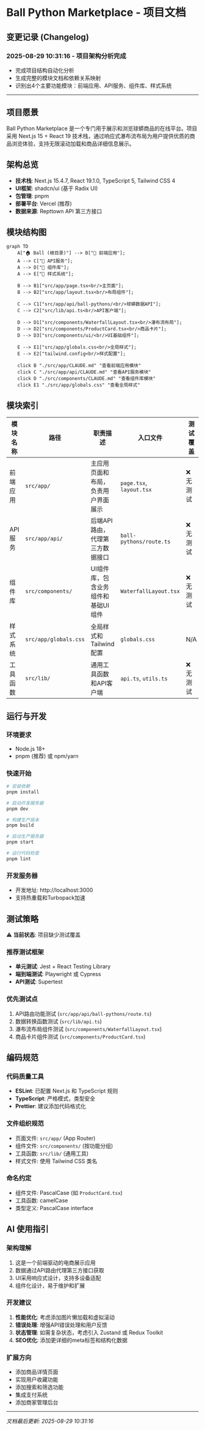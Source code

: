 # Ball Python Marketplace - 项目文档

## 变更记录 (Changelog)

### 2025-08-29 10:31:16 - 项目架构分析完成
- 完成项目结构自动化分析
- 生成完整的模块文档和依赖关系映射
- 识别出4个主要功能模块：前端应用、API服务、组件库、样式系统

---

## 项目愿景

Ball Python Marketplace 是一个专门用于展示和浏览球蟒商品的在线平台。项目采用 Next.js 15 + React 19 技术栈，通过响应式瀑布流布局为用户提供优质的商品浏览体验，支持无限滚动加载和商品详细信息展示。

## 架构总览

- **技术栈**: Next.js 15.4.7, React 19.1.0, TypeScript 5, Tailwind CSS 4
- **UI框架**: shadcn/ui (基于 Radix UI)
- **包管理**: pnpm
- **部署平台**: Vercel (推荐)
- **数据来源**: Repttown API 第三方接口

## 模块结构图

```mermaid
graph TD
    A["🏠 Ball (根目录)"] --> B["📱 前端应用"];
    A --> C["🔌 API服务"];
    A --> D["🧱 组件库"];
    A --> E["🎨 样式系统"];
    
    B --> B1["src/app/page.tsx<br/>主页面"];
    B --> B2["src/app/layout.tsx<br/>布局组件"];
    
    C --> C1["src/app/api/ball-pythons/<br/>球蟒数据API"];
    C --> C2["src/lib/api.ts<br/>API客户端"];
    
    D --> D1["src/components/WaterfallLayout.tsx<br/>瀑布流布局"];
    D --> D2["src/components/ProductCard.tsx<br/>商品卡片"];
    D --> D3["src/components/ui/<br/>UI基础组件"];
    
    E --> E1["src/app/globals.css<br/>全局样式"];
    E --> E2["tailwind.config<br/>样式配置"];

    click B "./src/app/CLAUDE.md" "查看前端应用模块"
    click C "./src/app/api/CLAUDE.md" "查看API服务模块"
    click D "./src/components/CLAUDE.md" "查看组件库模块"
    click E1 "./src/app/globals.css" "查看全局样式"
```

## 模块索引

| 模块名称 | 路径 | 职责描述 | 入口文件 | 测试覆盖 |
|---------|------|----------|----------|----------|
| 前端应用 | `src/app/` | 主应用页面和布局，负责用户界面展示 | `page.tsx`, `layout.tsx` | ❌ 无测试 |
| API服务 | `src/app/api/` | 后端API路由，代理第三方数据接口 | `ball-pythons/route.ts` | ❌ 无测试 |
| 组件库 | `src/components/` | UI组件库，包含业务组件和基础UI组件 | `WaterfallLayout.tsx` | ❌ 无测试 |
| 样式系统 | `src/app/globals.css` | 全局样式和Tailwind配置 | `globals.css` | N/A |
| 工具函数 | `src/lib/` | 通用工具函数和API客户端 | `api.ts`, `utils.ts` | ❌ 无测试 |

## 运行与开发

### 环境要求
- Node.js 18+
- pnpm (推荐) 或 npm/yarn

### 快速开始
```bash
# 安装依赖
pnpm install

# 启动开发服务器
pnpm dev

# 构建生产版本
pnpm build

# 启动生产服务器
pnpm start

# 运行代码检查
pnpm lint
```

### 开发服务器
- 开发地址: http://localhost:3000
- 支持热重载和Turbopack加速

## 测试策略

⚠️ **当前状态**: 项目缺少测试覆盖

### 推荐测试框架
- **单元测试**: Jest + React Testing Library
- **端到端测试**: Playwright 或 Cypress
- **API测试**: Supertest

### 优先测试点
1. API路由功能测试 (`src/app/api/ball-pythons/route.ts`)
2. 数据转换函数测试 (`src/lib/api.ts`)
3. 瀑布流布局组件测试 (`src/components/WaterfallLayout.tsx`)
4. 商品卡片组件测试 (`src/components/ProductCard.tsx`)

## 编码规范

### 代码质量工具
- **ESLint**: 已配置 Next.js 和 TypeScript 规则
- **TypeScript**: 严格模式，类型安全
- **Prettier**: 建议添加代码格式化

### 文件组织规范
- 页面文件: `src/app/` (App Router)
- 组件文件: `src/components/` (按功能分组)
- 工具函数: `src/lib/` (通用工具)
- 样式文件: 使用 Tailwind CSS 类名

### 命名约定
- 组件文件: PascalCase (如 `ProductCard.tsx`)
- 工具函数: camelCase
- 类型定义: PascalCase interface

## AI 使用指引

### 架构理解
1. 这是一个前端驱动的电商展示应用
2. 数据通过API路由代理第三方接口获取
3. UI采用响应式设计，支持多设备适配
4. 组件化设计，易于维护和扩展

### 开发建议
1. **性能优化**: 考虑添加图片懒加载和虚拟滚动
2. **错误处理**: 增强API错误处理和用户反馈
3. **状态管理**: 如需复杂状态，考虑引入 Zustand 或 Redux Toolkit
4. **SEO优化**: 添加更详细的meta标签和结构化数据

### 扩展方向
- 添加商品详情页面
- 实现用户收藏功能
- 添加搜索和筛选功能
- 集成支付系统
- 添加商家管理后台

---
*文档最后更新: 2025-08-29 10:31:16*